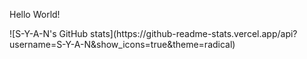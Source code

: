 <p> Hello World! </p>
![S-Y-A-N's GitHub stats](https://github-readme-stats.vercel.app/api?username=S-Y-A-N&show_icons=true&theme=radical)

